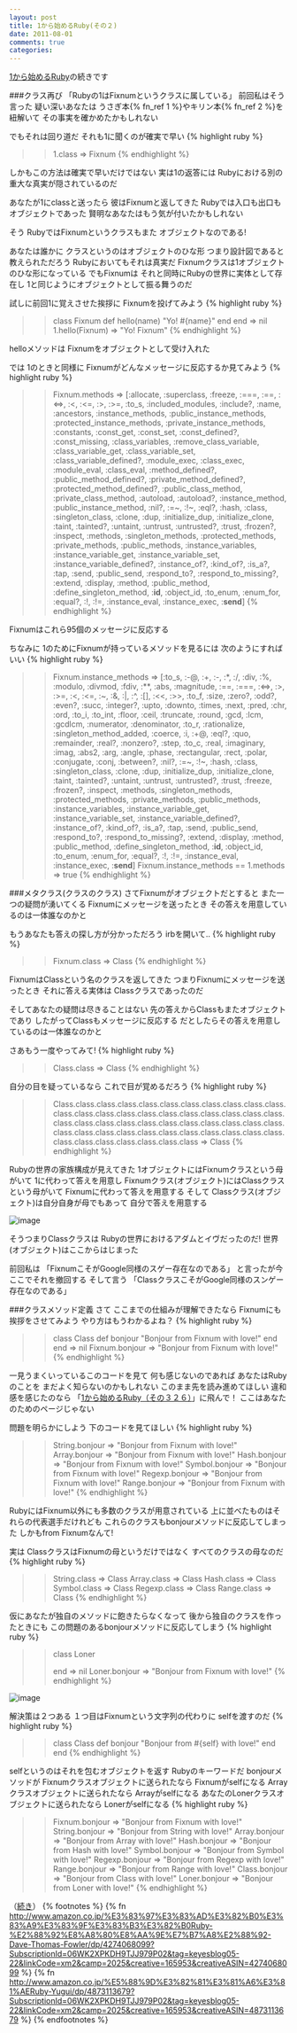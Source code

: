 ```yaml
---
layout: post
title: 1から始めるRuby(その２)
date: 2011-08-01
comments: true
categories:
---
```



[1から始めるRuby](/2011/07/27/1-Ruby/)の続きです

###クラス再び
「Rubyの1はFixnumというクラスに属している」
前回私はそう言った
疑い深いあなたは
うさぎ本{% fn_ref 1 %}やキリン本{% fn_ref 2 %}を紐解いて
その事実を確かめたかもしれない

でもそれは回り道だ
それも1に聞くのが確実で早い
{% highlight ruby %}
>> 1.class
=> Fixnum
{% endhighlight %}

しかもこの方法は確実で早いだけではない
実は1の返答には
Rubyにおける別の重大な真実が隠されているのだ

あなたが1にclassと送ったら
彼はFixnumと返してきた
Rubyでは入口も出口もオブジェクトであった
賢明なあなたはもう気が付いたかもしれない

そう
RubyではFixnumというクラスもまた
オブジェクトなのである!

あなたは誰かに
クラスというのはオブジェクトのひな形
つまり設計図であると教えられただろう
Rubyにおいてもそれは真実だ
Fixnumクラスは1オブジェクトのひな形になっている
でもFixnumは
それと同時にRubyの世界に実体として存在し
1と同じようにオブジェクトとして振る舞うのだ

試しに前回1に覚えさせた挨拶に
Fixnumを投げてみよう
{% highlight ruby %}
>> class Fixnum
>>   def hello(name)
>>    "Yo! #{name}"
>>   end
>> end
=> nil
>> 1.hello(Fixnum)
=> "Yo! Fixnum"
{% endhighlight %}

helloメソッドは
Fixnumをオブジェクトとして受け入れた

では
1のときと同様に
Fixnumがどんなメッセージに反応するか見てみよう
{% highlight ruby %}
>> Fixnum.methods
=> [:allocate, :superclass, :freeze, :===, :==, :<=>, :<, :<=, :>, :>=, :to_s, :included_modules, :include?, :name, :ancestors, :instance_methods, :public_instance_methods, :protected_instance_methods, :private_instance_methods, :constants, :const_get, :const_set, :const_defined?, :const_missing, :class_variables, :remove_class_variable, :class_variable_get, :class_variable_set, :class_variable_defined?, :module_exec, :class_exec, :module_eval, :class_eval, :method_defined?, :public_method_defined?, :private_method_defined?, :protected_method_defined?, :public_class_method, :private_class_method, :autoload, :autoload?, :instance_method, :public_instance_method, :nil?, :=~, :!~, :eql?, :hash, :class, :singleton_class, :clone, :dup, :initialize_dup, :initialize_clone, :taint, :tainted?, :untaint, :untrust, :untrusted?, :trust, :frozen?, :inspect, :methods, :singleton_methods, :protected_methods, :private_methods, :public_methods, :instance_variables, :instance_variable_get, :instance_variable_set, :instance_variable_defined?, :instance_of?, :kind_of?, :is_a?, :tap, :send, :public_send, :respond_to?, :respond_to_missing?, :extend, :display, :method, :public_method, :define_singleton_method, :__id__, :object_id, :to_enum, :enum_for, :equal?, :!, :!=, :instance_eval, :instance_exec, :__send__]
{% endhighlight %}

Fixnumはこれら95個のメッセージに反応する

ちなみに
1のためにFixnumが持っているメソッドを見るには
次のようにすればいい
{% highlight ruby %}
>> Fixnum.instance_methods
=> [:to_s, :-@, :+, :-, :*, :/, :div, :%, :modulo, :divmod, :fdiv, :**, :abs, :magnitude, :==, :===, :<=>, :>, :>=, :<, :<=, :~, :&, :|, :^, :[], :<<, :>>, :to_f, :size, :zero?, :odd?, :even?, :succ, :integer?, :upto, :downto, :times, :next, :pred, :chr, :ord, :to_i, :to_int, :floor, :ceil, :truncate, :round, :gcd, :lcm, :gcdlcm, :numerator, :denominator, :to_r, :rationalize, :singleton_method_added, :coerce, :i, :+@, :eql?, :quo, :remainder, :real?, :nonzero?, :step, :to_c, :real, :imaginary, :imag, :abs2, :arg, :angle, :phase, :rectangular, :rect, :polar, :conjugate, :conj, :between?, :nil?, :=~, :!~, :hash, :class, :singleton_class, :clone, :dup, :initialize_dup, :initialize_clone, :taint, :tainted?, :untaint, :untrust, :untrusted?, :trust, :freeze, :frozen?, :inspect, :methods, :singleton_methods, :protected_methods, :private_methods, :public_methods, :instance_variables, :instance_variable_get, :instance_variable_set, :instance_variable_defined?, :instance_of?, :kind_of?, :is_a?, :tap, :send, :public_send, :respond_to?, :respond_to_missing?, :extend, :display, :method, :public_method, :define_singleton_method, :__id__, :object_id, :to_enum, :enum_for, :equal?, :!, :!=, :instance_eval, :instance_exec, :__send__]
>> Fixnum.instance_methods == 1.methods
=> true
{% endhighlight %}

###メタクラス(クラスのクラス)
さてFixnumがオブジェクトだとすると
また一つの疑問が湧いてくる
Fixnumにメッセージを送ったとき
その答えを用意しているのは一体誰なのかと

もうあなたも答えの探し方が分かっただろう
irbを開いて..
{% highlight ruby %}
>> Fixnum.class
=> Class
{% endhighlight %}

FixnumはClassという名のクラスを返してきた
つまりFixnumにメッセージを送ったとき
それに答える実体は
Classクラスであったのだ

そしてあなたの疑問は尽きることはない
先の答えからClassもまたオブジェクトであり
したがってClassもメッセージに反応する
だとしたらその答えを用意しているのは一体誰なのかと

さあもう一度やってみて!
{% highlight ruby %}
>> Class.class
=> Class
{% endhighlight %}

自分の目を疑っているなら
これで目が覚めるだろう
{% highlight ruby %}
>> Class.class.class.class.class.class.class.class.class.class.class.class.class.class.class.class.class.class.class.class.class.class.class.class.class.class.class.class.class.class.class.class.class.class.class.class.class.class.class.class.class.class.class.class.class.class.class.class.class.class.class
=> Class
{% endhighlight %}

Rubyの世界の家族構成が見えてきた
1オブジェクトにはFixnumクラスという母がいて
1に代わって答えを用意し
Fixnumクラス(オブジェクト)にはClassクラスという母がいて
Fixnumに代わって答えを用意する
そして
Classクラス(オブジェクト)は自分自身が母でもあって
自分で答えを用意する

![image](http://img.f.hatena.ne.jp/images/fotolife/k/keyesberry/20110805/20110805084256.png)

そうつまりClassクラスは
Rubyの世界におけるアダムとイヴだったのだ!
世界(オブジェクト)はここからはじまった

前回私は
「FixnumこそがGoogle同様のスゲー存在なのである」
と言ったが今ここでそれを撤回する
そして言う
「ClassクラスこそがGoogle同様のスンゲー存在なのである」

###クラスメソッド定義
さて
ここまでの仕組みが理解できたなら
Fixnumにも挨拶をさせてみよう
やり方はもうわかるよね？
{% highlight ruby %}
>> class Class
>>   def bonjour
>>     "Bonjour from Fixnum with love!"
>>   end
>> end
=> nil
>> Fixnum.bonjour
=> "Bonjour from Fixnum with love!"
{% endhighlight %}

一見うまくいっているこのコードを見て
何も感じないのであれば
あなたはRubyのことを
まだよく知らないのかもしれない
このまま先を読み進めてほしい
違和感を感じたのなら
「[1から始めるRuby（その３２６）](http://i.loveruby.net/ja/rhg/book/)」に飛んで！
ここはあなたのためのページじゃない

問題を明らかにしよう
下のコードを見てほしい
{% highlight ruby %}
>> String.bonjour
=> "Bonjour from Fixnum with love!"
>> Array.bonjour
=> "Bonjour from Fixnum with love!"
>> Hash.bonjour
=> "Bonjour from Fixnum with love!"
>> Symbol.bonjour
=> "Bonjour from Fixnum with love!"
>> Regexp.bonjour
=> "Bonjour from Fixnum with love!"
>> Range.bonjour
=> "Bonjour from Fixnum with love!"
{% endhighlight %}

RubyにはFixnum以外にも多数のクラスが用意されている
上に並べたものはそれらの代表選手だけれども
これらのクラスもbonjourメソッドに反応してしまった
しかもfrom Fixnumなんて!

実は
ClassクラスはFixnumの母というだけではなく
すべてのクラスの母なのだ
{% highlight ruby %}
>> String.class
=> Class
>> Array.class
=> Class
>> Hash.class
=> Class
>> Symbol.class
=> Class
>> Regexp.class
=> Class
>> Range.class
=> Class
{% endhighlight %}

仮にあなたが独自のメソッドに飽きたらなくなって
後から独自のクラスを作ったときにも
この問題のあるbonjourメソッドに反応してしまう
{% highlight ruby %}
>> class Loner
>>
>> end
=> nil
>> Loner.bonjour
=> "Bonjour from Fixnum with love!"
{% endhighlight %}

![image](http://img.f.hatena.ne.jp/images/fotolife/k/keyesberry/20110803/20110803150309.png)

解決策は２つある
１つ目はFixnumという文字列の代わりに
selfを渡すのだ
{% highlight ruby %}
>> class Class
>>   def bonjour
>>     "Bonjour from #{self} with love!"
>>   end
>> end
{% endhighlight %}

selfというのはそれを包むオブジェクトを返す
Rubyのキーワードだ
bonjourメソッドが
Fixnumクラスオブジェクトに送られたなら
Fixnumがselfになる
Arrayクラスオブジェクトに送られたなら
Arrayがselfになる
あなたのLonerクラスオブジェクトに送られたなら
Lonerがselfになる
{% highlight ruby %}
>> Fixnum.bonjour
=> "Bonjour from Fixnum with love!"
>> String.bonjour
=> "Bonjour from String with love!"
>> Array.bonjour
=> "Bonjour from Array with love!"
>> Hash.bonjour
=> "Bonjour from Hash with love!"
>> Symbol.bonjour
=> "Bonjour from Symbol with love!"
>> Regexp.bonjour
=> "Bonjour from Regexp with love!"
>> Range.bonjour
=> "Bonjour from Range with love!"
>> Class.bonjour
=> "Bonjour from Class with love!"
>> Loner.bonjour
=> "Bonjour from Loner with love!"
{% endhighlight %}

（[続き](/2011/08/05/1-Ruby/)）
{% footnotes %}
   {% fn http://www.amazon.co.jp/%E3%83%97%E3%83%AD%E3%82%B0%E3%83%A9%E3%83%9F%E3%83%B3%E3%82%B0Ruby-%E2%88%92%E8%A8%80%E8%AA%9E%E7%B7%A8%E2%88%92-Dave-Thomas-Fowler/dp/4274068099?SubscriptionId=06WK2XPKDH9TJJ979P02&tag=keyesblog05-22&linkCode=xm2&camp=2025&creative=165953&creativeASIN=4274068099 %}
   {% fn http://www.amazon.co.jp/%E5%88%9D%E3%82%81%E3%81%A6%E3%81%AERuby-Yugui/dp/4873113679?SubscriptionId=06WK2XPKDH9TJJ979P02&tag=keyesblog05-22&linkCode=xm2&camp=2025&creative=165953&creativeASIN=4873113679 %}
{% endfootnotes %}
